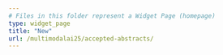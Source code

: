 ```yaml
---
# Files in this folder represent a Widget Page (homepage)
type: widget_page
title: "New"
url: /multimodalai25/accepted-abstracts/
---
```

